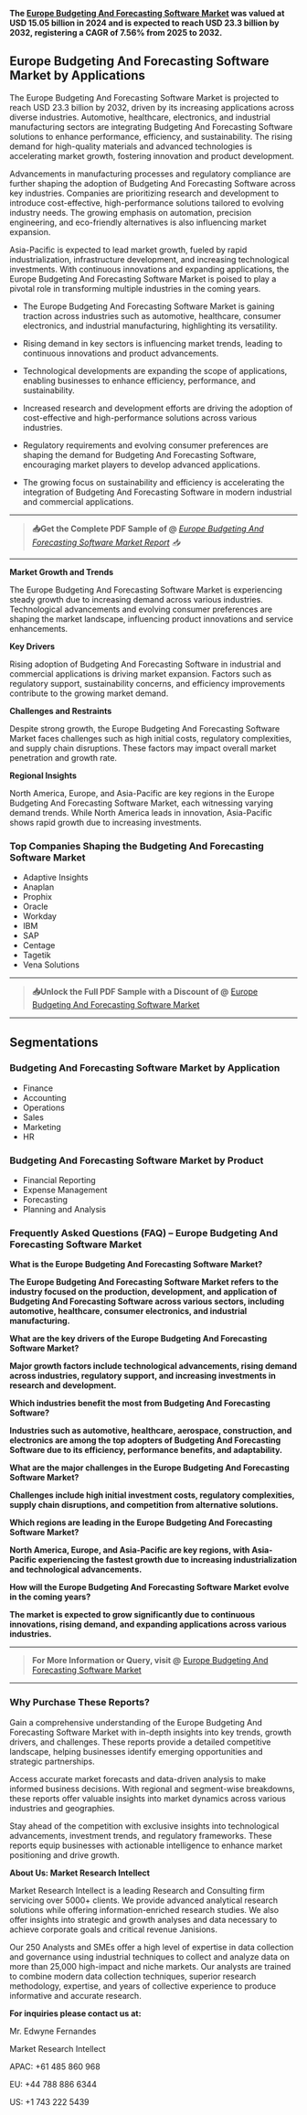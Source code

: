 <p><strong>The <a href="https://www.marketresearchintellect.com/download-sample/?rid=257522&amp;utm_source=Pulse-April-Europe&amp;utm_medium=852">Europe Budgeting And Forecasting Software Market</a> was valued at USD 15.05 billion in 2024 and is expected to reach USD 23.3 billion by 2032, registering a CAGR of 7.56% from 2025 to 2032.</strong></p><h2>Europe Budgeting And Forecasting Software Market by Applications&nbsp;</h2><p><p>The Europe Budgeting And Forecasting Software Market is projected to reach USD 23.3 billion by 2032, driven by its increasing applications across diverse industries. Automotive, healthcare, electronics, and industrial manufacturing sectors are integrating Budgeting And Forecasting Software solutions to enhance performance, efficiency, and sustainability. The rising demand for high-quality materials and advanced technologies is accelerating market growth, fostering innovation and product development.</p><p>Advancements in manufacturing processes and regulatory compliance are further shaping the adoption of Budgeting And Forecasting Software across key industries. Companies are prioritizing research and development to introduce cost-effective, high-performance solutions tailored to evolving industry needs. The growing emphasis on automation, precision engineering, and eco-friendly alternatives is also influencing market expansion.</p><p>Asia-Pacific is expected to lead market growth, fueled by rapid industrialization, infrastructure development, and increasing technological investments. With continuous innovations and expanding applications, the Europe Budgeting And Forecasting Software Market is poised to play a pivotal role in transforming multiple industries in the coming years.</p></p><ul><li><p>The Europe Budgeting And Forecasting Software Market is gaining traction across industries such as automotive, healthcare, consumer electronics, and industrial manufacturing, highlighting its versatility.</p></li><li><p>Rising demand in key sectors is influencing market trends, leading to continuous innovations and product advancements.</p></li><li><p>Technological developments are expanding the scope of applications, enabling businesses to enhance efficiency, performance, and sustainability.</p></li><li><p>Increased research and development efforts are driving the adoption of cost-effective and high-performance solutions across various industries.</p></li><li><p>Regulatory requirements and evolving consumer preferences are shaping the demand for Budgeting And Forecasting Software, encouraging market players to develop advanced applications.</p></li><li><p>The growing focus on sustainability and efficiency is accelerating the integration of Budgeting And Forecasting Software in modern industrial and commercial applications.</p></li></ul><hr /><blockquote><p><strong><span class="font-[700]">📥Get the Complete PDF Sample of @ </span></strong><em><span class="font-[700]"><a href="https://www.marketresearchintellect.com/download-sample/?rid=257522&amp;utm_source=Pulse-April-Europe&amp;utm_medium=852" target="_blank" data-tracking-control-name="article-ssr-frontend-pulse_little-text-block" data-tracking-will-navigate="" data-test-link="">Europe Budgeting And Forecasting Software Market Report</a>&nbsp;📥</span></em></p></blockquote><hr /><p class="" data-start="77" data-end="360"><strong data-start="77" data-end="105">Market Growth and Trends</strong></p><p class="" data-start="77" data-end="360">The Europe Budgeting And Forecasting Software Market is experiencing steady growth due to increasing demand across various industries. Technological advancements and evolving consumer preferences are shaping the market landscape, influencing product innovations and service enhancements.</p><p class="" data-start="362" data-end="606"><strong data-start="362" data-end="377">Key Drivers</strong></p><p class="" data-start="362" data-end="606">Rising adoption of Budgeting And Forecasting Software in industrial and commercial applications is driving market expansion. Factors such as regulatory support, sustainability concerns, and efficiency improvements contribute to the growing market demand.</p><p class="" data-start="608" data-end="849"><strong data-start="608" data-end="637">Challenges and Restraints</strong></p><p class="" data-start="608" data-end="849">Despite strong growth, the Europe Budgeting And Forecasting Software Market faces challenges such as high initial costs, regulatory complexities, and supply chain disruptions. These factors may impact overall market penetration and growth rate.</p><p class="" data-start="851" data-end="1095"><strong data-start="851" data-end="872">Regional Insights</strong></p><p class="" data-start="851" data-end="1095">North America, Europe, and Asia-Pacific are key regions in the Europe Budgeting And Forecasting Software Market, each witnessing varying demand trends. While North America leads in innovation, Asia-Pacific shows rapid growth due to increasing investments.</p><p><h3>Top Companies Shaping the Budgeting And Forecasting Software Market </h3><ul><li>Adaptive Insights</li><li> Anaplan</li><li> Prophix</li><li> Oracle</li><li> Workday</li><li> IBM</li><li> SAP</li><li> Centage</li><li> Tagetik</li><li> Vena Solutions</li></ul></p><hr /><blockquote><p><strong>📥Unlock the Full PDF Sample with a Discount of @</strong> <a href="https://www.marketresearchintellect.com/ask-for-discount/?rid=257522&amp;utm_source=Pulse-April-Europe&amp;utm_medium=852">Europe Budgeting And Forecasting Software Market</a></p></blockquote><hr /><p><h2>Segmentations</h2><h3>Budgeting And Forecasting Software Market by Application</h3><ul><li>Finance</li><li> Accounting</li><li> Operations</li><li> Sales</li><li> Marketing</li><li> HR</li></ul><h3>Budgeting And Forecasting Software Market by Product</h3><ul><li>Financial Reporting</li><li> Expense Management</li><li> Forecasting</li><li> Planning and Analysis</li></ul></p><h3><strong>Frequently Asked Questions (FAQ) &ndash; Europe Budgeting And Forecasting Software Market</strong></h3><p><strong>What is the Europe Budgeting And Forecasting Software Market?</strong></p><p><strong>The Europe Budgeting And Forecasting Software Market refers to the industry focused on the production, development, and application of Budgeting And Forecasting Software across various sectors, including automotive, healthcare, consumer electronics, and industrial manufacturing.</strong></p><p><strong>What are the key drivers of the Europe Budgeting And Forecasting Software Market?</strong></p><p><strong>Major growth factors include technological advancements, rising demand across industries, regulatory support, and increasing investments in research and development.</strong></p><p><strong>Which industries benefit the most from Budgeting And Forecasting Software?</strong></p><p><strong>Industries such as automotive, healthcare, aerospace, construction, and electronics are among the top adopters of Budgeting And Forecasting Software due to its efficiency, performance benefits, and adaptability.</strong></p><p><strong>What are the major challenges in the Europe Budgeting And Forecasting Software Market?</strong></p><p><strong>Challenges include high initial investment costs, regulatory complexities, supply chain disruptions, and competition from alternative solutions.</strong></p><p><strong>Which regions are leading in the Europe Budgeting And Forecasting Software Market?</strong></p><p><strong>North America, Europe, and Asia-Pacific are key regions, with Asia-Pacific experiencing the fastest growth due to increasing industrialization and technological advancements.</strong></p><p><strong>How will the Europe Budgeting And Forecasting Software Market evolve in the coming years?</strong></p><p><strong>The market is expected to grow significantly due to continuous innovations, rising demand, and expanding applications across various industries.</strong></p><hr /><blockquote><p><span class="font-[700]"><strong>For More Information or Query, visit&nbsp;@</strong>&nbsp;</span><span class="font-[700]"><a href="https://www.marketresearchintellect.com/product/global-budgeting-and-forecasting-software-market-size-and-forecast/?utm_source=Linkedin&utm_medium=852" target="_blank" data-tracking-control-name="article-ssr-frontend-pulse_little-text-block" data-tracking-will-navigate="" data-test-link="">Europe Budgeting And Forecasting Software Market</a></span></p></blockquote><hr /><h3><strong data-start="0" data-end="31">Why Purchase These Reports?</strong></h3><p class="" data-start="35" data-end="297">Gain a comprehensive understanding of the Europe Budgeting And Forecasting Software Market with in-depth insights into key trends, growth drivers, and challenges. These reports provide a detailed competitive landscape, helping businesses identify emerging opportunities and strategic partnerships.</p><p class="" data-start="299" data-end="540">Access accurate market forecasts and data-driven analysis to make informed business decisions. With regional and segment-wise breakdowns, these reports offer valuable insights into market dynamics across various industries and geographies.</p><p class="" data-start="542" data-end="784">Stay ahead of the competition with exclusive insights into technological advancements, investment trends, and regulatory frameworks. These reports equip businesses with actionable intelligence to enhance market positioning and drive growth.</p><p><strong><span class="font-[700]">About Us: Market Research Intellect</span></strong></p><p><span class="">Market Research Intellect is a leading Research and Consulting firm servicing over 5000+ clients. We provide advanced analytical research solutions while offering information-enriched research studies.&nbsp;</span>We also offer insights into strategic and growth analyses and data necessary to achieve corporate goals and critical revenue Janisions.</p><p><span class="">Our 250 Analysts and SMEs offer a high level of expertise in data collection and governance using industrial techniques to collect and analyze data on more than 25,000 high-impact and niche markets. Our analysts are trained to combine modern data collection techniques, superior research methodology, expertise, and years of collective experience to produce informative and accurate research.</span></p><p><strong>For inquiries please contact us at:</strong></p><p>Mr. Edwyne Fernandes</p><p>Market Research Intellect</p><p>APAC: +61 485 860 968</p><p>EU: +44 788 886 6344</p><p>US: +1 743 222 5439</p>